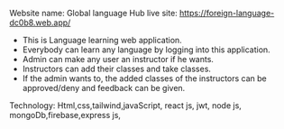 Website name: Global language Hub
live site: https://foreign-language-dc0b8.web.app/

* This is Language learning web application.
* Everybody can learn any language by logging into this application.
* Admin can make any user an instructor if he wants.
* Instructors can add their classes and take classes.
* If the admin wants to, the added classes of the instructors can be approved/deny and feedback can be given.

Technology: Html,css,tailwind,javaScript, react js, jwt, node js, mongoDb,firebase,express js,